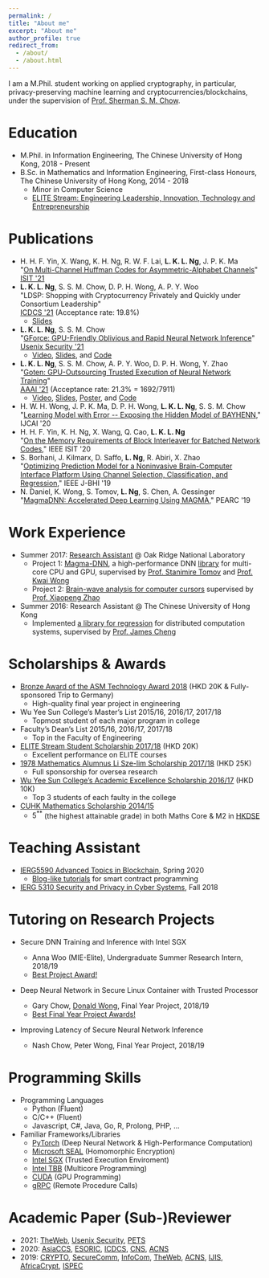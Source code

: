 ```yaml
---
permalink: /
title: "About me"
excerpt: "About me"
author_profile: true
redirect_from: 
  - /about/
  - /about.html
---
```


I am a M.Phil. student working on applied cryptography, in particular, privacy-preserving machine learning and cryptocurrencies/blockchains, under the supervision of [Prof. Sherman S. M. Chow](https://staff.ie.cuhk.edu.hk/~smchow/). 

Education
======
* M.Phil. in Information Engineering, The Chinese University of Hong Kong, 2018 - Present
* B.Sc. in Mathematics and Information Engineering, First-class Honours, The Chinese University of Hong Kong, 2014 - 2018
  * Minor in Computer Science
  * [ELITE Stream: Engineering Leadership, Innovation, Technology and Entrepreneurship](https://www.erg.cuhk.edu.hk/erg/Elite)

Publications
======
  * H. H. F. Yin, X. Wang, K. H. Ng, R. W. F. Lai, **L. K. L. Ng**, J. P. K. Ma <br />
	"[On Multi-Channel Huffman Codes for Asymmetric-Alphabet Channels](https://arxiv.org/abs/2105.03606)" <br />
	[ISIT '21](https://2021.ieee-isit.org/)
  * **L. K. L. Ng**, S. S. M. Chow, D. P. H. Wong, A. P. Y. Woo <br />
	"LDSP: Shopping with Cryptocurrency Privately and Quickly under Consortium Leadership" <br />
	[ICDCS '21](https://icdcs2021.us/cfp-html) (Acceptance rate: 19.8%)
	* [Slides](./files/ldsp-slides.pdf)
  * **L. K. L. Ng**, S. S. M. Chow <br />
	"[GForce: GPU-Friendly Oblivious and Rapid Neural Network Inference](https://www.usenix.org/system/files/sec21fall-ng.pdf)" <br />
	[Usenix Security '21](https://www.usenix.org/conference/usenixsecurity21)
	* [Video](https://www.usenix.org/conference/usenixsecurity21/presentation/ng), [Slides](./files/gforce-slides.pdf), and [Code](https://github.com/Lucieno/gforce-public)
  * **L. K. L. Ng**, S. S. M. Chow, A. P. Y. Woo, D. P. H. Wong, Y. Zhao <br />
	"[Goten: GPU-Outsourcing Trusted Execution of Neural Network Training](./files/goten.pdf)" <br />
  [AAAI '21](https://dblp.org/db/conf/aaai/aaai2020.html) (Acceptance rate: 21.3% = 1692/7911)
    * [Video](https://slideslive.com/38951043), [Slides](./files/goten-slides.pdf), 
		[Poster](./files/goten-poster.pdf), and [Code](https://github.com/goten-team/Goten)
  * H. W. H. Wong, J. P. K. Ma, D. P. H. Wong, **L. K. L. Ng**, S. S. M. Chow <br />
	"[Learning Model with Error -- Exposing the Hidden Model of BAYHENN](https://www.ijcai.org/Proceedings/2020/0488.pdf),"
	IJCAI '20
  * H. H. F. Yin, K. H. Ng, X. Wang, Q. Cao, **L. K. L. Ng** <br />
"[On the Memory Requirements of Block Interleaver for Batched Network Codes](https://2020.ieee-isit-virtual.org/presentation/lecture/memory-requirements-block-interleaver-batched-network-codes),"
IEEE ISIT '20
  * S. Borhani, J. Kilmarx, D. Saffo, **L. Ng**, R. Abiri, X. Zhao <br />
"[Optimizing Prediction Model for a Noninvasive Brain-Computer Interface Platform Using Channel Selection, Classification, and Regression](https://www.researchgate.net/publication/330327972_Optimizing_Prediction_Model_for_a_Noninvasive_Brain-Computer_Interface_Platform_Using_Channel_Selection_Classification_and_Regression),"
IEEE J-BHI '19
  * N. Daniel, K. Wong, S. Tomov, **L. Ng**, S. Chen, A. Gessinger <br />
"[MagmaDNN: Accelerated Deep Learning Using MAGMA](https://www.researchgate.net/publication/334779041_MagmaDNN_Accelerated_Deep_Learning_Using_MAGMA),"
PEARC '19

<!---
  <ul>{% for post in site.publications %}
    {% include archive-single-cv.html %}
  {% endfor %}</ul>
-->
  
Work Experience
======
* Summer 2017: [Research Assistant](https://www.jics.utk.edu/recsem-reu/recsem17) @ Oak Ridge National Laboratory
  * Project 1: [Magma-DNN](http://icl.utk.edu/projectsfiles/magma/pubs/71-MagmaDNN.pdf), 
  a high-performance DNN [library](https://bitbucket.org/icl/magmadnn/src/master/) 
  for multi-core CPU and GPU, supervised by [Prof. Stanimire Tomov](http://www.icl.utk.edu/~tomov/) 
  and [Prof. Kwai Wong](https://mabe.utk.edu/people/kwai-l-wong/)
  * Project 2: [Brain-wave analysis for computer cursors](https://ieeexplore.ieee.org/document/8610180) 
  supervised by [Prof. Xiaopeng Zhao](https://mabe.utk.edu/people/xiaopeng-zhao/)
* Summer 2016: Research Assistant @ The Chinese University of Hong Kong
  * Implemented [a library for regression](https://github.com/husky-team/husky/tree/master/lib/ml) for distributed computation systems, 
	supervised by [Prof. James Cheng](https://www.cse.cuhk.edu.hk/~jcheng/)


Scholarships & Awards
=====
  * [Bronze Award of the ASM Technology Award 2018](https://www.erg.cuhk.edu.hk/erg/node/1657) (HKD 20K & Fully-sponsored Trip to Germany)
    * High-quality final year project in engineering
  * Wu Yee Sun College’s Master’s List 2015/16, 2016/17, 2017/18 
    * Topmost student of each major program in college
  * Faculty’s Dean’s List 2015/16, 2016/17, 2017/18 
    * Top in the Faculty of Engineering
  * [ELITE Stream Student Scholarship 2017/18](https://www.erg.cuhk.edu.hk/erg/Elite/Scholarship) (HKD 20K)
    * Excellent performance on ELITE courses
  * [1978 Mathematics Alumnus Li Sze-lim Scholarship 2017/18](https://www.math.cuhk.edu.hk/student-centre/scholarships/1978-mathematics-alumus-li-sze-lim-scholarships) (HKD 25K)
    * Full sponsorship for oversea research
  * [Wu Yee Sun College’s Academic Excellence Scholarship 2016/17](https://www.wys.cuhk.edu.hk/news/scholarships-for-academic-excellence-201617/?lang=zh) (HKD 10K)
    * Top 3 students of each faulty in the college
  * [CUHK Mathematics Scholarship 2014/15](https://www.math.cuhk.edu.hk/student-centre/scholarships/mathematics-scholarship)
    * $5^{**}$ (the highest attainable grade) in both Maths Core & M2 in [HKDSE](https://www.hkeaa.edu.hk/en/hkdse/introduction/)

<!---
    * Fully-sponsored trip to Munich, Germany & a scholarship
-->

<!--
Talks
======
  <ul>{% for post in site.talks %}
    {% include archive-single-talk-cv.html %}
  {% endfor %}</ul>
-->
  
Teaching Assistant
======
  * [IERG5590 Advanced Topics in Blockchain](https://staff.ie.cuhk.edu.hk/~smchow/5590/), Spring 2020
    * [Blog-like tutorials](https://app.gitbook.com/@lucieno/s/ierg5590-tutorials) for smart contract programming
  * [IERG 5310 Security and Privacy in Cyber Systems](https://staff.ie.cuhk.edu.hk/~smchow/5310/), Fall 2018

<!---
  <ul>{% for post in site.teaching %}
    {% include archive-single-cv.html %}
  {% endfor %}</ul>
-->

Tutoring on Research Projects
======
  * Secure DNN Training and Inference with Intel SGX 
    * Anna Woo (MIE-Elite), Undergraduate Summer Research Intern, 2018/19
    * [Best Project Award!](https://www.youtube.com/watch?v=3B_15ueTfX8&feature=youtu.be&t=69)

  * Deep Neural Network in Secure Linux Container with Trusted Processor
    * Gary Chow, [Donald Wong](http://crypto.ie.cuhk.edu.hk/wph019), Final Year Project, 2018/19
    * [Best Final Year Project Awards!](https://www.ie.cuhk.edu.hk/lnews/19-08-30.shtml)

  * Improving Latency of Secure Neural Network Inference
    * Nash Chow, Peter Wong, Final Year Project, 2018/19

Programming Skills
======
  * Programming Languages
    * Python (Fluent)
    * C/C++ (Fluent)
    * Javascript, C#, Java, Go, R, Prolong, PHP, ...
  * Familiar Frameworks/Libraries
    * [PyTorch](https://pytorch.org/) (Deep Neural Network & High-Performance Computation)
    * [Microsoft SEAL](https://github.com/Microsoft/SEAL) (Homomorphic Encryption)
    * [Intel SGX](https://software.intel.com/en-us/sgx) (Trusted Execution Enviroment)
    * [Intel TBB](https://github.com/intel/tbb) (Multicore Programming)
    * [CUDA](https://developer.nvidia.com/cuda-zone) (GPU Programming)
    * [gRPC](https://github.com/grpc/grpc) (Remote Procedure Calls)

Academic Paper (Sub-)Reviewer
=====
  * 2021: 
[TheWeb](https://www2021.thewebconf.org/), 
[Usenix Security](https://www.usenix.org/conference/usenixsecurity21), 
[PETS](https://petsymposium.org/cfp21.php)
  * 2020: 
[AsiaCCS](https://asiaccs2020.cs.nthu.edu.tw/), 
[ESORIC](http://esorics2020.sccs.surrey.ac.uk/), 
[ICDCS](https://icdcs2020.sg/), 
[CNS](https://cns2020.ieee-cns.org/),
[ACNS](https://sites.google.com/di.uniroma1.it/ACNS2020)
  * 2019: 
[CRYPTO](https://crypto.iacr.org/201s), 
[SecureComm](https://securecomm.eai-conferences.org/2019), 
[InfoCom](https://infocom2019.ieee-infocom.org/),
[TheWeb](http://www2019.thewebconf.org/), 
[ACNS](https://www.acns19.com/),
[IJIS](https://www.springer.com/journal/10207), 
[AfricaCrypt](https://link.springer.com/book/10.1007/978-3-030-23696-0),
[ISPEC](https://ccs.research.utar.edu.my/ispec2019/)

<!--
Languages
======
  * Chinese (Native)
  * English (Fluent)
-->

  
<!--

  * Familiar Frameworks/Libraries
    * [PyTorch](https://pytorch.org/) (Deep Neural Network & High-Performance Computation)
    * [Microsoft SEAL](https://github.com/Microsoft/SEAL) (Homomorphic Encryption)
    * [Intel SGX](https://software.intel.com/en-us/sgx) (Trusted Execution Enviroment)
    * [Intel TBB](https://github.com/intel/tbb) (Multicore Programming)
    * [CUDA](https://developer.nvidia.com/cuda-zone) (GPU Programming)
    * [Magma](https://icl.cs.utk.edu/magma/) (High-performance Scientific Computation)
    * [gRPC](https://github.com/grpc/grpc) (Remote Procedure Calls)
    * [ZeroMQ](https://github.com/zeromq/libzmq) (Messaging Kernel)

Service and leadership
======
* Currently signed in to 43 different slack teams
-->
